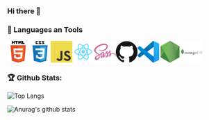 ### Hi there 👋

<!--
**alinashveida/alinashveida** is a ✨ _special_ ✨ repository because its `README.md` (this file) appears on your GitHub profile.

Here are some ideas to get you started:

- 🔭 I’m currently working on ...
- 🌱 I’m currently learning ...
- 👯 I’m looking to collaborate on ...
- 🤔 I’m looking for help with ...
- 💬 Ask me about ...
- 📫 How to reach me: ...
- 😄 Pronouns: ...
- ⚡ Fun fact: ...
-->


### 🧰 Languages an Tools


<img width="50px" height="50px" align="left" alt="html" src="https://raw.githubusercontent.com/github/explore/80688e429a7d4ef2fca1e82350fe8e3517d3494d/topics/html/html.png" />
<img width="50px" height="50px" align="left" alt="css" src="https://raw.githubusercontent.com/github/explore/80688e429a7d4ef2fca1e82350fe8e3517d3494d/topics/css/css.png" />
<img width="50px" height="50px" align="left" alt="javascript" src="https://raw.githubusercontent.com/github/explore/80688e429a7d4ef2fca1e82350fe8e3517d3494d/topics/javascript/javascript.png" />
<img width="50px" height="50px" align="left" alt="react" src="https://raw.githubusercontent.com/github/explore/80688e429a7d4ef2fca1e82350fe8e3517d3494d/topics/react/react.png" />
<img width="50px" height="50px" align="left" alt="sass" src="https://raw.githubusercontent.com/github/explore/80688e429a7d4ef2fca1e82350fe8e3517d3494d/topics/sass/sass.png" />
<img width="50px" height="50px" align="left" alt="github" src="https://raw.githubusercontent.com/github/explore/78df643247d429f6cc873026c0622819ad797942/topics/github/github.png" />
<img width="50px" height="50px" align="left" alt="vsc" src="https://raw.githubusercontent.com/github/explore/80688e429a7d4ef2fca1e82350fe8e3517d3494d/topics/visual-studio-code/visual-studio-code.png" />
<img width="50px" height="50px" align="left" alt="nodejs" src="https://raw.githubusercontent.com/github/explore/80688e429a7d4ef2fca1e82350fe8e3517d3494d/topics/nodejs/nodejs.png" />
<img width="50px" height="50px" align="left" alt="mongodb" src="https://raw.githubusercontent.com/github/explore/80688e429a7d4ef2fca1e82350fe8e3517d3494d/topics/mongodb/mongodb.png" />
  <br />
  <br />
  <br />
  
  ### 🏆 Github Stats:
  

 ![Top Langs](https://github-readme-stats.vercel.app/api/top-langs/?username=alinashveida)
 
 ![Anurag's github stats](https://github-readme-stats.vercel.app/api?username=alinashveida)
 
  








